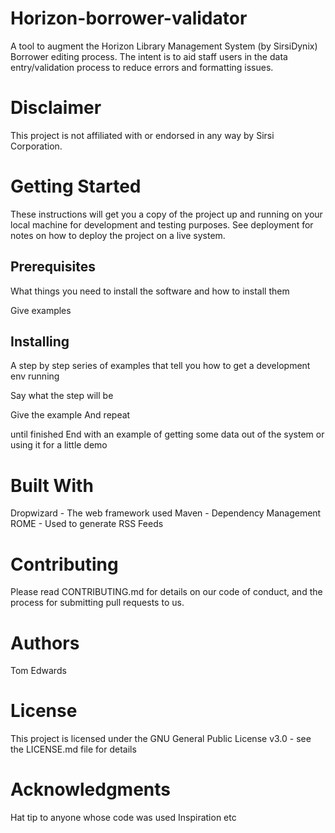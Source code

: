 # Horizon-borrower-validator
A tool to augment the Horizon Library Management System (by SirsiDynix) Borrower editing process. The intent is to aid staff users in the data entry/validation process to reduce errors and formatting issues.

# Disclaimer
This project is not affiliated with or endorsed in any way by Sirsi Corporation.

# Getting Started
These instructions will get you a copy of the project up and running on your local machine for development and testing purposes. See deployment for notes on how to deploy the project on a live system.

## Prerequisites
What things you need to install the software and how to install them

Give examples

## Installing
A step by step series of examples that tell you how to get a development env running

Say what the step will be

Give the example
And repeat

until finished
End with an example of getting some data out of the system or using it for a little demo

# Built With
Dropwizard - The web framework used
Maven - Dependency Management
ROME - Used to generate RSS Feeds

# Contributing
Please read CONTRIBUTING.md for details on our code of conduct, and the process for submitting pull requests to us.

# Authors
Tom Edwards

# License
This project is licensed under the GNU General Public License v3.0 - see the LICENSE.md file for details

# Acknowledgments
Hat tip to anyone whose code was used
Inspiration
etc

